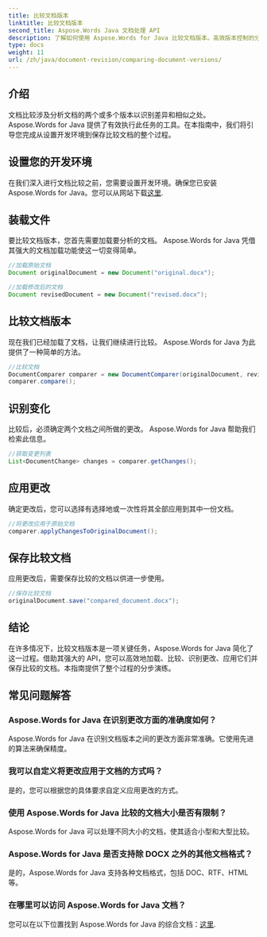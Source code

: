 ```yaml
---
title: 比较文档版本
linktitle: 比较文档版本
second_title: Aspose.Words Java 文档处理 API
description: 了解如何使用 Aspose.Words for Java 比较文档版本。高效版本控制的分步指南。
type: docs
weight: 11
url: /zh/java/document-revision/comparing-document-versions/
---
```


## 介绍

文档比较涉及分析文档的两个或多个版本以识别差异和相似之处。 Aspose.Words for Java 提供了有效执行此任务的工具。在本指南中，我们将引导您完成从设置开发环境到保存比较文档的整个过程。

## 设置您的开发环境

在我们深入进行文档比较之前，您需要设置开发环境。确保您已安装 Aspose.Words for Java。您可以从网站下载[这里](https://releases.aspose.com/words/java/).

## 装载文件

要比较文档版本，您首先需要加载要分析的文档。 Aspose.Words for Java 凭借其强大的文档加载功能使这一切变得简单。

```java
//加载原始文档
Document originalDocument = new Document("original.docx");

//加载修改后的文档
Document revisedDocument = new Document("revised.docx");
```

## 比较文档版本

现在我们已经加载了文档，让我们继续进行比较。 Aspose.Words for Java 为此提供了一种简单的方法。

```java
//比较文档
DocumentComparer comparer = new DocumentComparer(originalDocument, revisedDocument);
comparer.compare();
```

## 识别变化

比较后，必须确定两个文档之间所做的更改。 Aspose.Words for Java 帮助我们检索此信息。

```java
//获取变更列表
List<DocumentChange> changes = comparer.getChanges();
```

## 应用更改

确定更改后，您可以选择有选择地或一次性将其全部应用到其中一份文档。

```java
//将更改应用于原始文档
comparer.applyChangesToOriginalDocument();
```

## 保存比较文档

应用更改后，需要保存比较的文档以供进一步使用。

```java
//保存比较文档
originalDocument.save("compared_document.docx");
```

## 结论

在许多情况下，比较文档版本是一项关键任务，Aspose.Words for Java 简化了这一过程。借助其强大的 API，您可以高效地加载、比较、识别更改、应用它们并保存比较的文档。本指南提供了整个过程的分步演练。

## 常见问题解答

### Aspose.Words for Java 在识别更改方面的准确度如何？

Aspose.Words for Java 在识别文档版本之间的更改方面非常准确。它使用先进的算法来确保精度。

### 我可以自定义将更改应用于文档的方式吗？

是的，您可以根据您的具体要求自定义应用更改的方式。

### 使用 Aspose.Words for Java 比较的文档大小是否有限制？

Aspose.Words for Java 可以处理不同大小的文档，使其适合小型和大型比较。

### Aspose.Words for Java 是否支持除 DOCX 之外的其他文档格式？

是的，Aspose.Words for Java 支持各种文档格式，包括 DOC、RTF、HTML 等。

### 在哪里可以访问 Aspose.Words for Java 文档？

您可以在以下位置找到 Aspose.Words for Java 的综合文档：[这里](https://reference.aspose.com/words/java/).